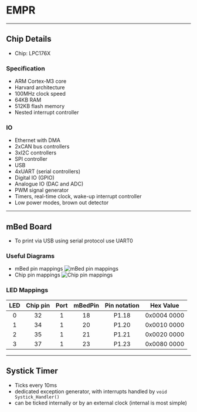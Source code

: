 # EMPR
---

## Chip Details

- Chip: LPC176X

### Specification
- ARM Cortex-M3 core
- Harvard architecture
- 100MHz clock speed
- 64KB RAM
- 512KB flash memory
- Nested interrupt controller

### IO
- Ethernet with DMA
- 2xCAN bus controllers
- 3xI2C controllers
- SPI controller
- USB
- 4xUART (serial controllers)
- Digital IO (GPIO)
- Analogue IO (DAC and ADC)
- PWM signal generator
- Timers, real-time clock, wake-up interrupt controller
- Low power modes, brown out detector
---
## mBed Board
- To print via USB using serial protocol use UART0
  
### Useful Diagrams
- mBed pin mappings
![mBed pin mappings](https://i.imgur.com/uz1Z0J4.png)
- Chip pin mappings
![Chip pin mappings](https://i.imgur.com/gdGrJn7.png)

### LED Mappings
|LED|Chip pin|Port|mBedPin|Pin notation|Hex Value|
|:---:|:---:|:---:|:---:|:---:|:---:|
|0|32|1|18|P1.18|0x0004 0000|
|1|34|1|20|P1.20|0x0010 0000|
|2|35|1|21|P1.21|0x0020 0000|
|3|37|1|23|P1.23|0x0080 0000|

---
## Systick Timer
- Ticks every 10ms
- dedicated exception generator, with interrupts handled by `void Systick_Handler()`
- can be ticked internally or by an external clock (internal is most simple)
